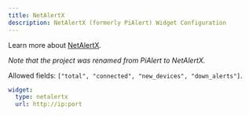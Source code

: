 ```yaml
---
title: NetAlertX
description: NetAlertX (formerly PiAlert) Widget Configuration
---
```


Learn more about [NetAlertX](https://github.com/jokob-sk/NetAlertX).

_Note that the project was renamed from PiAlert to NetAlertX._

Allowed fields: `["total", "connected", "new_devices", "down_alerts"]`.

```yaml
widget:
  type: netalertx
  url: http://ip:port
```
